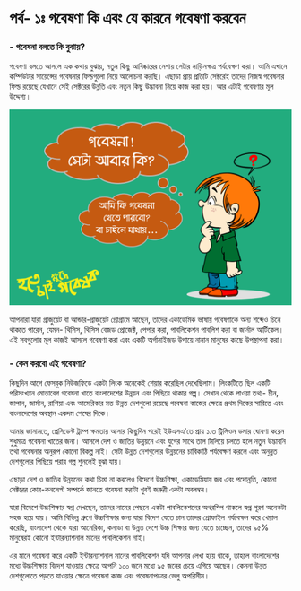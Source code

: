 # পর্ব- ১ঃ গবেষণা কি এবং যে কারনে গবেষণা করবেন

### - গবেষনা বলতে কি বুঝায়?

গবেষণা বলতে আসলে এক কথায় বুঝায়, নতুন কিছু আবিষ্কারের নেশায় সেটার নাড়িনক্ষত্র পর্যবেক্ষণ করা। আমি এখানে কম্পিউটার সায়েন্সের গবেষনার ফিল্ডগুলো নিয়ে আলোচনা করছি। এছাড়া প্রায় প্রতিটি সেক্টরেই তাদের নিজস্ব গবেষনার ফিল্ড রয়েছে যেখানে সেই সেক্টরের উন্নতি এবং নতুন কিছু উদ্ভাবনা নিয়ে কাজ করা হয়। আর এটাই গবেষণার মূল উদ্দেশ্য।

![](.gitbook/assets/slide4.PNG)

আপনারা যারা গ্রাজুয়েট বা আন্ডার-গ্রাজুয়েট প্রোগ্রামে আছেন, তাদের একাডেমিক ভাষায় গবেষণাকে অন্য শব্দেও চিনে থাকতে পারেন, যেমন-  থিসিস, থিসিস বেজড প্রোজেক্ট, পেপার করা, পাবলিকেশন পাবলিশ করা বা জার্নাল আর্টিকেল। এই সবগুলোর মূল কাজই আসলে গবেষণা করা এবং একটি অর্গানাইজড উপায়ে নানান মানুষের কাছে উপস্থাপনা করা। 

### - কেন করবো এই গবেষণা? 

কিছুদিন আগে ফেসবুক নিউজফিডে একটা লিংক অনেকেই শেয়ার করেছিল দেখেছিলাম। লিংকটিতে ছিল একটি পরিসংখ্যান মোতাবেগ গবেষনা খাতে বাংলাদেশের উন্নয়ন এবং পিছিয়ে থাকার গল্প। সেখান থেকে পাওয়া তথ্য- চীন, জাপান, জার্মান, রাশিয়া এবং আমেরিকার মত উন্নত দেশগুলো রয়েছে গবেষনা কাজের ক্ষেত্রে প্রথম দিকের সারিতে এবং বাংলাদেশের অবস্থান একদম শেষের দিকে।

আমার জানামতে, প্রেসিডেন্ট ট্রাম্প ক্ষমতায় আসার কিছুদিন পরেই ইউএসএ'তে প্রায় ১.৩ ট্রিলিওন ডলার ঘোষণা করেন শুধুমাত্র গবেষনা খাতের জন্য। আসলে দেশ ও জাতির উন্নয়নে এবং যুগের সাথে তাল মিলিয়ে চলতে হলে নতুন উদ্ভাবনি তথা গবেষনার অনুরূপ কোনো বিকল্প নাই। সেটা উন্নত দেশগুলোর উন্নয়নের চাবিকাঠি পর্যবেক্ষণ করলে এবং অনুন্নত দেশগুলোর পিছিয়ে পরার গল্প শুনলেই বুঝা যায়।

এছাড়া দেশ ও জাতির উন্নয়নের কথা চিন্তা না করলেও বিদেশে উচ্চশিক্ষা, একাডেমিয়ায় জব এবং পদোন্নতি, কোনো সেক্টরের কোর-কনসেপ্ট সম্পর্কে জানতে গবেষনা করাটা খুবই জরুরী একটা অবলম্বন। 

যারা বিদেশে উচ্চশিক্ষার স্বপ্ন দেখছেন, তাদের নামের পেছনে একটা পাবলিকেশনের অথরশিপ থাকলে স্বপ্ন পূরণ অনেকটা সহজ হয়ে যায়। আমি বিভিন্ন গ্রুপে উচ্চশিক্ষার জন্য যারা বিদেশ যেতে চান তাদের প্রোফাইল পর্যবেক্ষন করে খেয়াল করেছি, বাংলাদেশ থেকে যারা আমেরিকা, কনাডা বা উন্নত দেশে উচ্চ শিক্ষার জন্য যেতে চাচ্ছেন, তাদের ৯৫% মানুষেরই কোনো ইন্টারন্যাশনাল মানের পাবলিকেশন নাই। 

এর মানে গবেষনা করে একটি ইন্টারন্যাশনাল মানের পাবলিকেশন যদি আপনার লেখা হয়ে থাকে, তাহলে বাংলাদেশের মধ্যে উচ্চশিক্ষায় বিদেশ যাওয়ার ক্ষেত্রে আপনি ১০০ জনে মধ্যে ৯৫ জনের চেয়ে এগিয়ে আছেন। কেননা উন্নত দেশগুলোতে পড়তে যাওয়ার ক্ষেত্রে গবেষনা কাজ এবং গবেষনাপত্রের ভেলু অপরিসীম। 

